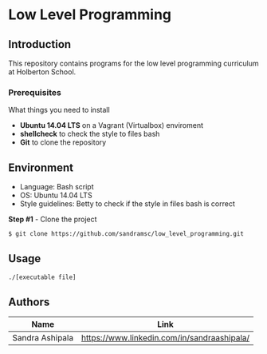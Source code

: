 # Low Level Programming

## Introduction
This repository contains programs for the low level programming curriculum at Holberton School.

### Prerequisites

What things you need to install
- **Ubuntu 14.04 LTS** on a Vagrant (Virtualbox) enviroment 
- **shellcheck** to check the style to files bash
- **Git** to clone the repository

## Environment

- Language: Bash script  
- OS: Ubuntu 14.04 LTS
- Style guidelines: Betty to check if the style in files bash is correct


**Step #1** - Clone the project

```bash
$ git clone https://github.com/sandramsc/low_level_programming.git
```
## Usage 

```sh
./[executable file]
```

## Authors

| Name            | Link                                   |
| --------------- | -------------------------------------- |
| Sandra Ashipala | https://www.linkedin.com/in/sandraashipala/ |
